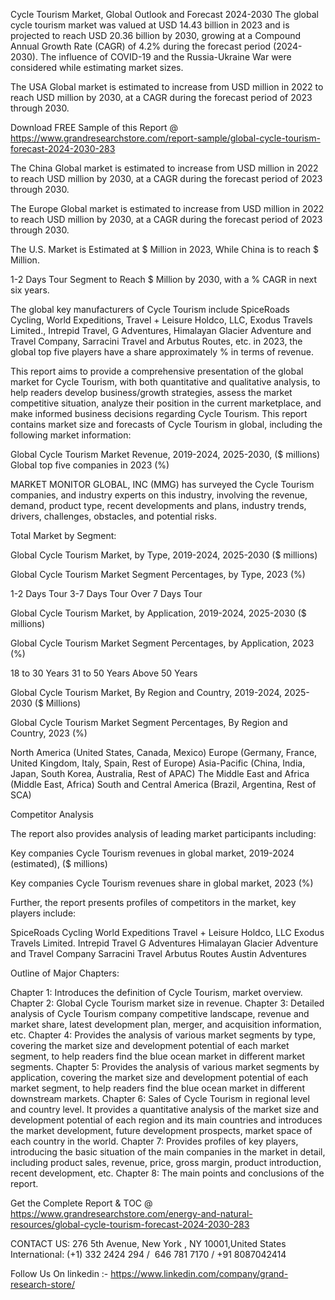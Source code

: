 Cycle Tourism Market, Global Outlook and Forecast 2024-2030
The global cycle tourism market was valued at USD 14.43 billion in 2023 and is projected to reach USD 20.36 billion by 2030, growing at a Compound Annual Growth Rate (CAGR) of 4.2% during the forecast period (2024-2030). The influence of COVID-19 and the Russia-Ukraine War were considered while estimating market sizes.

The USA Global market is estimated to increase from USD million in 2022 to reach USD million by 2030, at a CAGR during the forecast period of 2023 through 2030.

Download FREE Sample of this Report @ https://www.grandresearchstore.com/report-sample/global-cycle-tourism-forecast-2024-2030-283

The China Global market is estimated to increase from USD million in 2022 to reach USD million by 2030, at a CAGR during the forecast period of 2023 through 2030.

The Europe Global market is estimated to increase from USD million in 2022 to reach USD million by 2030, at a CAGR during the forecast period of 2023 through 2030.

The U.S. Market is Estimated at $ Million in 2023, While China is to reach $ Million.

1-2 Days Tour Segment to Reach $ Million by 2030, with a % CAGR in next six years.

The global key manufacturers of Cycle Tourism include SpiceRoads Cycling, World Expeditions, Travel + Leisure Holdco, LLC, Exodus Travels Limited., Intrepid Travel, G Adventures, Himalayan Glacier Adventure and Travel Company, Sarracini Travel and Arbutus Routes, etc. in 2023, the global top five players have a share approximately % in terms of revenue.

This report aims to provide a comprehensive presentation of the global market for Cycle Tourism, with both quantitative and qualitative analysis, to help readers develop business/growth strategies, assess the market competitive situation, analyze their position in the current marketplace, and make informed business decisions regarding Cycle Tourism. This report contains market size and forecasts of Cycle Tourism in global, including the following market information:

Global Cycle Tourism Market Revenue, 2019-2024, 2025-2030, ($ millions)
Global top five companies in 2023 (%)

MARKET MONITOR GLOBAL, INC (MMG) has surveyed the Cycle Tourism companies, and industry experts on this industry, involving the revenue, demand, product type, recent developments and plans, industry trends, drivers, challenges, obstacles, and potential risks.

Total Market by Segment:

Global Cycle Tourism Market, by Type, 2019-2024, 2025-2030 ($ millions)

Global Cycle Tourism Market Segment Percentages, by Type, 2023 (%)

1-2 Days Tour
3-7 Days Tour
Over 7 Days Tour

Global Cycle Tourism Market, by Application, 2019-2024, 2025-2030 ($ millions)

Global Cycle Tourism Market Segment Percentages, by Application, 2023 (%)

18 to 30 Years
31 to 50 Years
Above 50 Years

Global Cycle Tourism Market, By Region and Country, 2019-2024, 2025-2030 ($ Millions)

Global Cycle Tourism Market Segment Percentages, By Region and Country, 2023 (%)

North America (United States, Canada, Mexico)
Europe (Germany, France, United Kingdom, Italy, Spain, Rest of Europe)
Asia-Pacific (China, India, Japan, South Korea, Australia, Rest of APAC)
The Middle East and Africa (Middle East, Africa)
South and Central America (Brazil, Argentina, Rest of SCA)

Competitor Analysis

The report also provides analysis of leading market participants including:

Key companies Cycle Tourism revenues in global market, 2019-2024 (estimated), ($ millions)

Key companies Cycle Tourism revenues share in global market, 2023 (%)

Further, the report presents profiles of competitors in the market, key players include:

SpiceRoads Cycling
World Expeditions
Travel + Leisure Holdco, LLC
Exodus Travels Limited.
Intrepid Travel
G Adventures
Himalayan Glacier Adventure and Travel Company
Sarracini Travel
Arbutus Routes
Austin Adventures

Outline of Major Chapters:

Chapter 1: Introduces the definition of Cycle Tourism, market overview.
Chapter 2: Global Cycle Tourism market size in revenue.
Chapter 3: Detailed analysis of Cycle Tourism company competitive landscape, revenue and market share, latest development plan, merger, and acquisition information, etc.
Chapter 4: Provides the analysis of various market segments by type, covering the market size and development potential of each market segment, to help readers find the blue ocean market in different market segments.
Chapter 5: Provides the analysis of various market segments by application, covering the market size and development potential of each market segment, to help readers find the blue ocean market in different downstream markets.
Chapter 6: Sales of Cycle Tourism in regional level and country level. It provides a quantitative analysis of the market size and development potential of each region and its main countries and introduces the market development, future development prospects, market space of each country in the world.
Chapter 7: Provides profiles of key players, introducing the basic situation of the main companies in the market in detail, including product sales, revenue, price, gross margin, product introduction, recent development, etc.
Chapter 8: The main points and conclusions of the report.

Get the Complete Report & TOC @ https://www.grandresearchstore.com/energy-and-natural-resources/global-cycle-tourism-forecast-2024-2030-283

CONTACT US:
276 5th Avenue, New York , NY 10001,United States
International: (+1) 332 2424 294 /  646 781 7170 / +91 8087042414

Follow Us On linkedin :- https://www.linkedin.com/company/grand-research-store/
